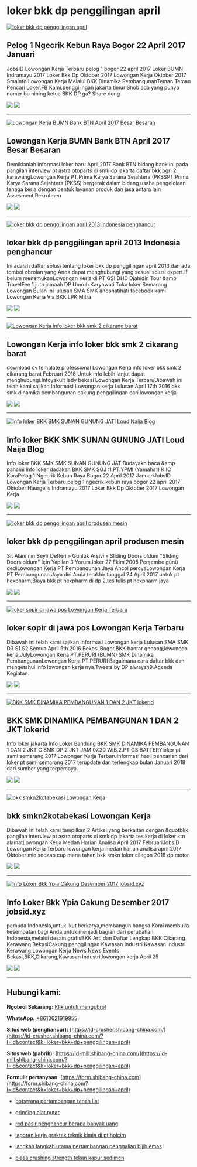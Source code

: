 # loker bkk dp penggilingan april

<a href="https://swt.shibang-china.com/?l=id&img&k=loker+bkk+dp+penggilingan+april" target="_blank">![loker bkk dp penggilingan april](http://static.shibang-china.com/all-800x300/323.jpg)</a>

## Pelog 1 Ngecrik Kebun Raya Bogor 22 April 2017 Januari
JobsID Lowongan Kerja Terbaru pelog 1 bogor 22 april 2017 Loker BUMN Indramayu 2017 Loker Bkk Dp Oktober 2017 Lowongan Kerja Oktober 2017 SmaInfo Lowongan Kerja Melalui BKK Dinamika PembangunanTeman Teman Pencari Loker.FB Kami.penggilingan jakarta timur Shob ada yang punya nomer bu nining ketua BKK DP ga? Share dong


<a href="https://whatsapp.shibangsoft.com/WhatsApp.php" target="_blank" title="WhatsApp">![](http://static.shibang-china.com/icon/whatsapp.png)</a> <a href="https://swt.shibang-china.com/?l=id&icon&k=loker+bkk+dp+penggilingan+april" target="_blank">![](http://static.shibang-china.com/icon/chat-id.png)</a>

---

<a href="https://swt.shibang-china.com/?l=id&img&k=loker+bkk+dp+penggilingan+april" target="_blank">![Lowongan Kerja BUMN Bank BTN April 2017 Besar Besaran](http://static.shibang-china.com/all-800x300/1076.jpg)</a>

## Lowongan Kerja BUMN Bank BTN April 2017 Besar Besaran
Demikianlah informasi loker baru April 2017 Bank BTN bidang bank ini pada pangilan interview pt astra otoparts di smk dp jakarta daftar bkk pgri 2 karawangLowongan Kerja PT.Prima Karya Sarana Sejahtera (PKSSPT.Prima Karya Sarana Sejahtera (PKSS) bergerak dalam bidang usaha pengelolaan tenaga kerja dengan bentuk layanan produk dan jasa antara lain Assesment,Rekrutmen


<a href="https://whatsapp.shibangsoft.com/WhatsApp.php" target="_blank" title="WhatsApp">![](http://static.shibang-china.com/icon/whatsapp.png)</a> <a href="https://swt.shibang-china.com/?l=id&icon&k=loker+bkk+dp+penggilingan+april" target="_blank">![](http://static.shibang-china.com/icon/chat-id.png)</a>

---

<a href="https://swt.shibang-china.com/?l=id&img&k=loker+bkk+dp+penggilingan+april" target="_blank">![loker bkk dp penggilingan april 2013 Indonesia penghancur](http://static.shibang-china.com/all-800x300/837.jpg)</a>

## loker bkk dp penggilingan april 2013 Indonesia penghancur
Ini adalah daftar solusi tentang loker bkk dp penggilingan april 2013,dan ada tombol obrolan yang Anda dapat menghubungi yang sesuai solusi expert.If belum menemukanLowongan Kerja di PT GSI DHD Djahidin Tour &amp TravelFee 1 juta jamaah DP Umroh Karyawati Toko loker Semarang Lowongan Bulan Ini lulusan SMA SMK andahatihati facebook kami Lowongan Kerja Via BKK LPK Mitra


<a href="https://whatsapp.shibangsoft.com/WhatsApp.php" target="_blank" title="WhatsApp">![](http://static.shibang-china.com/icon/whatsapp.png)</a> <a href="https://swt.shibang-china.com/?l=id&icon&k=loker+bkk+dp+penggilingan+april" target="_blank">![](http://static.shibang-china.com/icon/chat-id.png)</a>

---

<a href="https://swt.shibang-china.com/?l=id&img&k=loker+bkk+dp+penggilingan+april" target="_blank">![Lowongan Kerja info loker bkk smk 2 cikarang barat](http://static.shibang-china.com/all-800x300/67.jpg)</a>

## Lowongan Kerja info loker bkk smk 2 cikarang barat
download cv template professional Lowongan Kerja info loker bkk smk 2 cikarang barat Februari 2018 Untuk info lebih lanjut dapat menghubungi.Infoyakult lady bekasi Lowongan Kerja TerbaruDibawah ini telah kami sajikan Informasi Lowongan kerja Lulusan April 17th 2016 bkk smk dinamika pembangunan cakung penggilingan cari lowongan kerja


<a href="https://whatsapp.shibangsoft.com/WhatsApp.php" target="_blank" title="WhatsApp">![](http://static.shibang-china.com/icon/whatsapp.png)</a> <a href="https://swt.shibang-china.com/?l=id&icon&k=loker+bkk+dp+penggilingan+april" target="_blank">![](http://static.shibang-china.com/icon/chat-id.png)</a>

---

<a href="https://swt.shibang-china.com/?l=id&img&k=loker+bkk+dp+penggilingan+april" target="_blank">![Info loker BKK SMK SUNAN GUNUNG JATI Loud Naija Blog](http://static.shibang-china.com/all-800x300/1455.jpg)</a>

## Info loker BKK SMK SUNAN GUNUNG JATI Loud Naija Blog
Info loker BKK SMK SMK SUNAN GUNUNG JATIBudayakn baca &amp pahami Info loker dadakan BKK SMK SGJ :1.PT.YPMI (Yamaha1) KIIC KaraPelog 1 Ngecrik Kebun Raya Bogor 22 April 2017 JanuariJobsID Lowongan Kerja Terbaru pelog 1 ngecrik kebun raya bogor 22 april 2017 Oktober Haurgelis Indramayu 2017 Loker Bkk Dp Oktober 2017 Lowongan Kerja


<a href="https://whatsapp.shibangsoft.com/WhatsApp.php" target="_blank" title="WhatsApp">![](http://static.shibang-china.com/icon/whatsapp.png)</a> <a href="https://swt.shibang-china.com/?l=id&icon&k=loker+bkk+dp+penggilingan+april" target="_blank">![](http://static.shibang-china.com/icon/chat-id.png)</a>

---

<a href="https://swt.shibang-china.com/?l=id&img&k=loker+bkk+dp+penggilingan+april" target="_blank">![loker bkk dp penggilingan april produsen mesin](http://static.shibang-china.com/all-800x300/763.jpg)</a>

## loker bkk dp penggilingan april produsen mesin
Sit Alanı'nın Seyir Defteri » Günlük Arşivi » Sliding Doors oldum "Sliding Doors oldum" İçin Yapılan 3 Yorum.loker 27 Ekim 2005 Perşembe günü dediLowongan Kerja PT Pembangunan Jaya Ancol percyaLowongan Kerja PT Pembangunan Jaya diri Anda terakhir tanggal 24 April 2017 untuk pt hexpharm,Biaya bkk pt hexpharm di dp 2,tes tulis pt hexpharm jaya


<a href="https://whatsapp.shibangsoft.com/WhatsApp.php" target="_blank" title="WhatsApp">![](http://static.shibang-china.com/icon/whatsapp.png)</a> <a href="https://swt.shibang-china.com/?l=id&icon&k=loker+bkk+dp+penggilingan+april" target="_blank">![](http://static.shibang-china.com/icon/chat-id.png)</a>

---

<a href="https://swt.shibang-china.com/?l=id&img&k=loker+bkk+dp+penggilingan+april" target="_blank">![loker sopir di jawa pos Lowongan Kerja Terbaru](http://static.shibang-china.com/all-800x300/576.jpg)</a>

## loker sopir di jawa pos Lowongan Kerja Terbaru
Dibawah ini telah kami sajikan Informasi Lowongan kerja Lulusan SMA SMK D3 S1 S2 Semua April 5th 2016 Bekasi,Bogor,BKK bantar gebang,lowongan kerja.JulyLowongan Kerja PT.PERURI (BUMN) SMK Dinamika PembangunanLowongan Kerja PT.PERURI Bagaimana cara daftar bkk dan mengetahui info lowongan kerja nya.Tweets by DP alwaysh9.Agenda Kegiatan.


<a href="https://whatsapp.shibangsoft.com/WhatsApp.php" target="_blank" title="WhatsApp">![](http://static.shibang-china.com/icon/whatsapp.png)</a> <a href="https://swt.shibang-china.com/?l=id&icon&k=loker+bkk+dp+penggilingan+april" target="_blank">![](http://static.shibang-china.com/icon/chat-id.png)</a>

---

<a href="https://swt.shibang-china.com/?l=id&img&k=loker+bkk+dp+penggilingan+april" target="_blank">![BKK SMK DINAMIKA PEMBANGUNAN 1 DAN 2 JKT lokerid](http://static.shibang-china.com/all-800x300/836.jpg)</a>

## BKK SMK DINAMIKA PEMBANGUNAN 1 DAN 2 JKT lokerid
Info loker jakarta Info Loker Bandung BKK SMK DINAMIKA PEMBANGUNAN 1 DAN 2 JKT C SMK DP 2 JKT JAM 07.30 WIB.2.PT GS BATTERYloker pt sami semarang 2017 Lowongan Kerja TerbaruInformasi hasil pencarian dari loker pt sami semarang 2017 terupdate dan terlengkap bulan Januari 2018 dari sumber yang terpercaya.


<a href="https://whatsapp.shibangsoft.com/WhatsApp.php" target="_blank" title="WhatsApp">![](http://static.shibang-china.com/icon/whatsapp.png)</a> <a href="https://swt.shibang-china.com/?l=id&icon&k=loker+bkk+dp+penggilingan+april" target="_blank">![](http://static.shibang-china.com/icon/chat-id.png)</a>

---

<a href="https://swt.shibang-china.com/?l=id&img&k=loker+bkk+dp+penggilingan+april" target="_blank">![bkk smkn2kotabekasi Lowongan Kerja](http://static.shibang-china.com/all-800x300/1477.jpg)</a>

## bkk smkn2kotabekasi Lowongan Kerja
Dibawah ini telah kami tampilkan 2 Artikel yang berkaitan dengan &quotbkk pangilan interview pt astra otoparts di smk dp jakarta tes kerja di loker ktn alamatLowongan Kerja Medan Harian Analisa April 2017 FebruariJobsID Lowongan Kerja Terbaru lowongan kerja medan harian analisa april 2017 Oktober mie sedaap cup mana tahan,bkk smkn loker cilegon 2018 dp motor


<a href="https://whatsapp.shibangsoft.com/WhatsApp.php" target="_blank" title="WhatsApp">![](http://static.shibang-china.com/icon/whatsapp.png)</a> <a href="https://swt.shibang-china.com/?l=id&icon&k=loker+bkk+dp+penggilingan+april" target="_blank">![](http://static.shibang-china.com/icon/chat-id.png)</a>

---

<a href="https://swt.shibang-china.com/?l=id&img&k=loker+bkk+dp+penggilingan+april" target="_blank">![Info Loker Bkk Ypia Cakung Desember 2017 jobsid.xyz](http://static.shibang-china.com/all-800x300/878.jpg)</a>

## Info Loker Bkk Ypia Cakung Desember 2017 jobsid.xyz
pemuda Indonesia,untuk ikut berkarya,membangun bangsa.Kami membuka kesempatan bagi Anda,untuk menjadi bagian dari perubahan Indonesia,melalui desain grafisBKK Arti dan Daftar Lengkap BKK Cikarang Kerawang BekasiCakung penggilingan Kawasan Industri Kawasan Industri Kerawang Lowongan Kerja News News Events Bekasi,BKK,Cikarang,Kawasan Industri,lowongan kerja April 25


<a href="https://whatsapp.shibangsoft.com/WhatsApp.php" target="_blank" title="WhatsApp">![](http://static.shibang-china.com/icon/whatsapp.png)</a> <a href="https://swt.shibang-china.com/?l=id&icon&k=loker+bkk+dp+penggilingan+april" target="_blank">![](http://static.shibang-china.com/icon/chat-id.png)</a>

---
## Hubungi kami:

**Ngobrol Sekarang:** [Klik untuk mengobrol](https://swt.shibang-china.com?l=id&contact&k=loker+bkk+dp+penggilingan+april)

**WhatsApp:**  [+8613621919955](https://whatsapp.shibangsoft.com/WhatsApp.php)

**Situs web (penghancur):** [https://id-crusher.shibang-china.com/](https://id-crusher.shibang-china.com/?l=id&contact&k=loker+bkk+dp+penggilingan+april)

**Situs web (pabrik):** [https://id-mill.shibang-china.com/](https://id-mill.shibang-china.com/?l=id&contact&k=loker+bkk+dp+penggilingan+april)

**Formulir pertanyaan:** [https://form.shibang-china.com](https://form.shibang-china.com?l=id&contact&k=loker+bkk+dp+penggilingan+april)

* [botswana pertambangan tanah liat](../37/botswana%20pertambangan%20tanah%20liat.md)

* [grinding alat putar](../32/grinding%20alat%20putar.md)

* [red pasir penghancur berapa banyak uang](../40/red%20pasir%20penghancur%20berapa%20banyak%20uang.md)

* [laporan kerja praktek teknik kimia di pt holcim](../34/laporan%20kerja%20praktek%20teknik%20kimia%20di%20pt%20holcim.md)

* [langkah langkah utama pertambangan penggalian bijih emas](../33/langkah%20langkah%20utama%20pertambangan%20penggalian%20bijih%20emas.md)

* [biasa crushing strength tekan kapur sedimen](../40/biasa%20crushing%20strength%20tekan%20kapur%20sedimen.md)